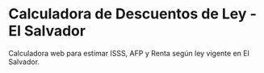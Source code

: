 # Calculadora de Descuentos de Ley - El Salvador

Calculadora web para estimar ISSS, AFP y Renta según ley vigente en El Salvador.
